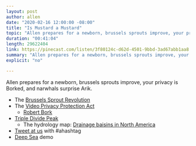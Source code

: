 ```yaml
---
layout: post
author: allen
date: "2020-02-16 12:00:00 -08:00"
title: "Is Mustard a Mustard"
topic: "Allen prepares for a newborn, brussels sprouts improve, your privacy is Borked, and narwhals surprise Arik."
duration: "00:41:04"
length: 29622404
link: https://pinecast.com/listen/3f80124c-d62d-4501-9bbd-3ad67abb1aa8.mp3
summary: "Allen prepares for a newborn, brussels sprouts improve, your privacy is Borked, and narwhals surprise Arik."
explicit: "no"

---
```


Allen prepares for a newborn, brussels sprouts improve, your privacy is Borked, and narwhals surprise Arik.

- The [Brussels Sprout Revolution](https://www.npr.org/sections/thesalt/2019/10/30/773457637/from-culinary-dud-to-stud-how-dutch-plant-breeders-built-our-brussels-sprouts-bo)
- The [Video Privacy Protection Act](https://en.wikipedia.org/wiki/Video_Privacy_Protection_Act)
  - [Robert Bork](https://en.wikipedia.org/wiki/Robert_Bork)
- [Triple Divide Peak](https://en.wikipedia.org/wiki/Triple_Divide_Peak_(Montana))
  - The hydrology map: [Drainage baisins in North America](https://en.wikipedia.org/wiki/Triple_Divide_Peak_(Montana)#/media/File:NorthAmerica-WaterDivides.png)
- [Tweet at us](http://twitter.com/funfactfm) with #ahashtag
- [Deep Sea](https://neal.fun/deep-sea/) demo
